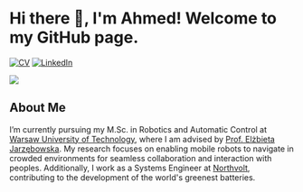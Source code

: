 # Hi there 👋, I'm Ahmed! Welcome to my GitHub page.

[![CV](https://img.shields.io/badge/CV:-open_to_work-green)](CV/CV.pdf)
[![LinkedIn](https://img.shields.io/badge/Ahmed_Yesuf_Nurye-LinkedIn-blue?logo=linkedin)](https://www.linkedin.com/in/anurye/)

<picture>
  <source
    srcset="https://github-readme-stats.vercel.app/api?username=anurye&show_icons=true&theme=dark"
    media="(prefers-color-scheme: dark)"
  />
  <source
    srcset="https://github-readme-stats.vercel.app/api?username=anurye&show_icons=true"
    media="(prefers-color-scheme: light), (prefers-color-scheme: no-preference)"
  />
  <img src="https://github-readme-stats.vercel.app/api?username=anurye&show_icons=true" />
</picture>

## About Me

I’m currently pursuing my M.Sc. in Robotics and Automatic Control at [Warsaw University of Technology](https://eng.pw.edu.pl/), where I am advised by [Prof. Elżbieta Jarzębowska](https://www.meil.pw.edu.pl/daas/DAAS2/People/Elzbieta-Jarzebowska). My research focuses on enabling mobile robots to navigate in crowded environments for seamless collaboration and interaction with peoples.
Additionally, I work as a Systems Engineer at [Northvolt](https://northvolt.com/), contributing to the development of the world's greenest batteries.
